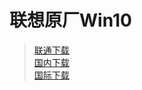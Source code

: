 # 联想原厂Win10
>[联通下载](https://download.fuibafuyu.cn/d/123/System/Windows/OEM/Win10-1903-Lenovo.iso "nya~")<br>
>[国内下载](https://download.fuibafuyu.top/Ali/System/Windows/OEM/Win10-1903-Lenovo.iso "nya~")<br>
>[国际下载](https://download.fuibafuyu.top/OD/System/Windows/OEM/Win10-1903-Lenovo.iso "nya~")
